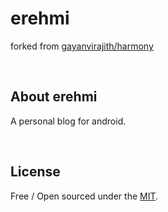 erehmi
======

forked from [gayanvirajith/harmony](<https://github.com/gayanvirajith/harmony>)

 

About erehmi
------------

A personal blog for android.

 

License
-------

Free / Open sourced under the
[MIT](<https://github.com/web-create/harmony/blob/master/LICENSE.md>).
